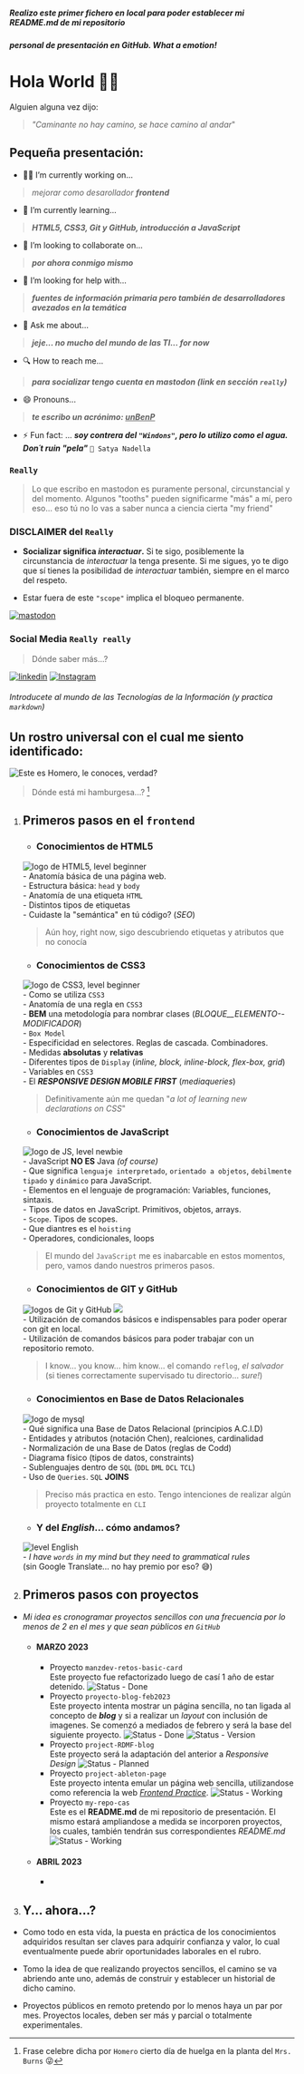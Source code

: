 ##### Realizo este primer fichero en local para poder establecer mi README.md de mi repositorio
##### personal de presentación en GitHub. What a emotion!

# Hola World 👋🙃

Alguien alguna vez dijo: 

>   <abbr title="frase de Antonio Machado" style="text-decoration:none;">_"Caminante no hay camino, se hace camino al andar_"</abbr>

<!-- # CarlosAStabile/CarlosAStabile** is a ✨ _special_ ✨ repository because its `README.md` (this file) appears on your GitHub profile. -->

<!-- # Here are some ideas to get you started: -->

## Pequeña presentación:

- 👷‍♂️ I’m currently working on...
> _mejorar como desarollador_ **_frontend_**

- 📖 I’m currently learning...
> **_HTML5, CSS3, Git y GitHub, introducción a JavaScript_**

- 👤 I’m looking to collaborate on...
> **_por ahora conmigo mismo_**

- 🤔 I’m looking for help with... 
> **_fuentes de información primaria pero también de desarrolladores avezados en la temática_**

- 💬 Ask me about... 
> **_jeje... no mucho del mundo de las TI... for now_**

- 🔍 How to reach me... 
> **_para socializar tengo cuenta en mastodon (link en sección `really`)_**

- 😄 Pronouns... 
> **_te escribo un acrónimo: 
<abbr title="unBrutoEnProgramacion" style="text-decoration:underline">unBenP_**</abbr>

- ⚡ Fun fact: ... **_soy contrera del `"Windons"`, pero lo utilizo como el agua. \
Don´t ruin "pela"_** `🤍 Satya Nadella`

### `Really`
> Lo que escribo en mastodon es puramente personal, circunstancial y del momento. Algunos "tooths" pueden significarme "más" a mí, pero eso... eso tú no lo vas a saber nunca a ciencia cierta "my friend"

### DISCLAIMER del `Really`
- **Socializar significa _interactuar_.** Si te sigo, posiblemente la circunstancia de _interactuar_ la tenga presente. Si me sigues, yo te digo que sí tienes la posibilidad de _interactuar_ también, siempre en el marco del respeto.

- Estar fuera de este `"scope"` implica el bloqueo permanente.

[![mastodon](https://img.shields.io/badge/MASTODON-socialize-blue?style=for-the-badge&logo=mastodon)](https://mastodon.social/@inJulCar23@mas.to)

### Social Media `Really really`
> Dónde saber más...?

[![linkedin](https://img.shields.io/badge/LINKEDIN-what%20I'm-informational?style=for-the-badge&logo=linkedin)](https://uy.linkedin.com/in/carlos-andr%C3%A9s-st%C3%A1bile-qfuy) 
[![Instagram](https://img.shields.io/badge/INSTAGRAM-how%20i%20look-red?style=for-the-badge&logo=instagram)](@car.sta.18)

###### Introducete al mundo de las Tecnologías de la Información (y practica `markdown`)

## Un rostro universal con el cual me siento identificado:

![Este es Homero, le conoces, verdad?](./assets/imgs/HOMEROSS.png)
> Dónde está mi hamburgesa...? [^1]

[^1]: Frase celebre dicha por `Homero` cierto día de huelga en la planta del `Mrs. Burns` 😜

1. ## Primeros pasos en el `frontend`

    - ### Conocimientos de HTML5
    ![logo de HTML5, level beginner](https://img.shields.io/badge/HTML5-beginner-brightgreen?style=for-the-badge&logo=html5) \
            - Anatomía básica de una página web. \
            - Estructura básica: `head` y `body` \
            - Anatomía de una etiqueta `HTML` \
            - Distintos tipos de etiquetas \
            - Cuidaste la "semántica" en tú código? (_SEO_)
    > Aún hoy, right now, sigo descubriendo etiquetas y atributos que no conocía

    - ### Conocimientos de CSS3
    ![logo de CSS3, level beginner](https://img.shields.io/badge/CSS3-beginner-brightgreen?style=for-the-badge&logo=css3) \
        - Como se utiliza `CSS3` \
        - Anatomía de una regla en `CSS3` \
        - **BEM** una metodología para nombrar clases (_BLOQUE__ELEMENTO--MODIFICADOR_) \
        - `Box Model` \
        - Especificidad en selectores. Reglas de cascada. Combinadores. \
        - Medidas **absolutas** y **relativas** \
        - Diferentes tipos de `Display` (_inline, block, inline-block, flex-box, grid_) \
        - Variables en `CSS3` \
        - El **_RESPONSIVE DESIGN MOBILE FIRST_** (_mediaqueries_)
    > Definitivamente aún me quedan "_a lot of learning new declarations on CSS_"

    - ### Conocimientos de JavaScript
    ![logo de JS, level newbie](https://img.shields.io/badge/JAVASCRIPT-newbie-brightgreen?style=for-the-badge&logo=javascript) \
        - JavaScript **NO ES** Java _(of course)_ \
        - Que significa `lenguaje interpretado`, `orientado a objetos`, `debilmente tipado` y `dinámico` para JavaScript. \
        - Elementos en el lenguaje de programación: Variables, funciones, sintaxis. \
        - Tipos de datos en JavaScript. Primitivos, objetos, arrays. \
        - `Scope`. Tipos de scopes. \
        - Que diantres es el `hoisting` \
        - Operadores, condicionales, loops
    > El mundo del `JavaScript` me es inabarcable en estos momentos, pero, vamos dando nuestros primeros pasos.

    - ### Conocimientos de GIT y GitHub
    ![logos de Git y GitHub](https://img.shields.io/badge/GIT-beginner-brightgreen?style=for-the-badge&logo=git) ![](https://img.shields.io/badge/GITHUB-newbie-brightgreen?style=for-the-badge&logo=github) \
        - Utilización de comandos básicos e indispensables para poder operar con git en local. \
        - Utilización de comandos básicos para poder trabajar con un repositorio remoto.
    > I know... you know... him know... el comando `reflog`, _el salvador_ (si tienes correctamente supervisado tu directorio... _sure!_)

    - ### Conocimientos en Base de Datos Relacionales
    ![logo de mysql](https://img.shields.io/badge/MYSQL-beginner-brightgreen?style=for-the-badge&logo=mysql&logoColor=white) \
        - Qué significa una Base de Datos Relacional (principios A.C.I.D) \
        - Entidades y atributos (notación Chen), realciones, cardinalidad \
        - Normalización de una Base de Datos (reglas de Codd) \
        - Diagrama físico (tipos de datos, constraints) \
        - Sublenguajes dentro de `SQL` (`DDL` `DML` `DCL` `TCL`) \
        - Uso de `Queries`. `SQL` **JOINS**
    > Preciso más practica en esto. Tengo intenciones de realizar algún proyecto totalmente en `CLI`

    - ### Y del **_English_**... cómo andamos?
    ![level English](https://img.shields.io/badge/english%20MCER-A1-green?style=for-the-badge) \
        - _I have `words` in my mind but they need to grammatical rules_ \
        (sin Google Translate... no hay premio por eso? 😅)

2. ## Primeros pasos con proyectos
- _Mi idea es cronogramar proyectos sencillos con una frecuencia por lo menos de 2 en el mes y que sean públicos en `GitHub`_
    
    - #### MARZO 2023
        - Proyecto `manzdev-retos-basic-card` \
        Este proyecto fue refactorizado luego de casí 1 año de estar detenido.
        ![Status - Done](https://img.shields.io/badge/status-DONE-success?style=for-the-badge)
        - Proyecto `proyecto-blog-feb2023` \
        Este proyecto intenta mostrar un página sencilla, no tan ligada al concepto de **_blog_** y si a realizar un _layout_ con inclusión de imagenes. Se comenzó a mediados de febrero y será la base del siguiente proyecto.
        ![Status - Done](https://img.shields.io/badge/status-DONE-success?style=for-the-badge)
        ![Status - Version](https://img.shields.io/badge/version-0.1.1-green?style=for-the-badge)
        - Proyecto `project-RDMF-blog` \
        Este proyecto será la adaptación del anterior a _Responsive Design_
        ![Status - Planned](https://img.shields.io/badge/status-PLANNED-yellow?style=for-the-badge)
        - Proyecto `project-ableton-page` \
        Este proyecto intenta emular un página web sencilla, utilizandose como referencia la web [_Frontend Practice_](https://www.frontendpractice.com/).
        ![Status - Working](https://img.shields.io/badge/status-WIP-important?style=for-the-badge)
        - Proyecto `my-repo-cas` \
        Este es el **README.md** de mi repositorio de presentación. El mismo estará ampliandose a medida se incorporen proyectos, los cuales, también tendrán sus correspondientes _README.md_
        ![Status - Working](https://img.shields.io/badge/status-WIP-informational?style=for-the-badge)

        <!-- CONTINUAR -->
    
    - #### ABRIL 2023
        -    

3.  ## Y... ahora...?

 - Como todo en esta vida, la puesta en práctica de los conocimientos adquiridos resultan ser claves para adquirir confianza y valor, lo cual eventualmente puede abrir oportunidades laborales en el rubro.

 - Tomo la idea de que realizando proyectos sencillos, el camino se va abriendo ante uno, además de construir y establecer un historial de dicho camino.

 - Proyectos públicos en remoto pretendo por lo menos haya un par por mes. Proyectos locales, deben ser más y parcial o totalmente experimentales.

<!-- (UNDER CONSTRUCTION ⛏ ⚒) \
    - Como bien está explicado en mi `linkedin` contamos con una profesión de la cual me siento orgulloso, y tal vez en otro momento y/o circunstancia, pueda tratar de amalgamar el rubro y su funcionamiento con la **_Data Science_** -->